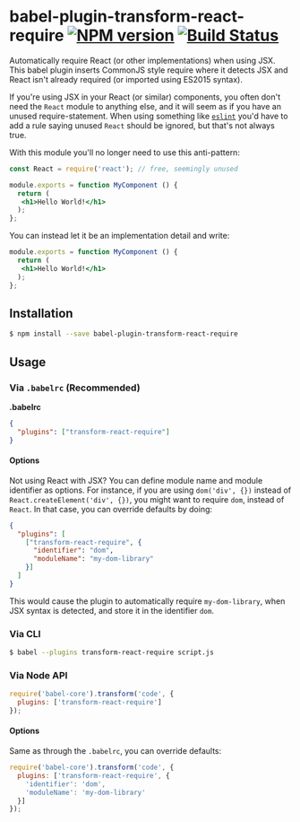 # babel-plugin-transform-react-require [![NPM version][npm-image]][npm-url] [![Build Status][travis-image]][travis-url]

Automatically require React (or other implementations) when using JSX.
This babel plugin inserts CommonJS style require where it detects
JSX and React isn't already required (or imported using ES2015 syntax).

If you're using JSX in your React (or similar) components, you often
don't need the `React` module to anything else, and it will seem as
if you have an unused require-statement. When using something like
[`eslint`](http://eslint.org/) you'd have to add a rule saying
unused `React` should be ignored, but that's not always true.

With this module you'll no longer need to use this anti-pattern:

```jsx
const React = require('react'); // free, seemingly unused

module.exports = function MyComponent () {
  return (
   <h1>Hello World!</h1>
  );
};
```

You can instead let it be an implementation detail and write:

```jsx
module.exports = function MyComponent () {
  return (
   <h1>Hello World!</h1>
  );
};
```


## Installation

```sh
$ npm install --save babel-plugin-transform-react-require
```

## Usage

### Via `.babelrc` (Recommended)

**.babelrc**

```json
{
  "plugins": ["transform-react-require"]
}
```

#### Options

Not using React with JSX? You can define module name and module identifier
as options. For instance, if you are using `dom('div', {})` instead of
`React.createElement('div', {})`, you might want to require `dom`, instead
of `React`. In that case, you can override defaults by doing:

```json
{
  "plugins": [
    ["transform-react-require", {
      "identifier": "dom",
      "moduleName": "my-dom-library"
    }]
  ]
}
```

This would cause the plugin to automatically require `my-dom-library`,
when JSX syntax is detected, and store it in the identifier `dom`.

### Via CLI

```sh
$ babel --plugins transform-react-require script.js
```

### Via Node API

```javascript
require('babel-core').transform('code', {
  plugins: ['transform-react-require']
});
```

#### Options

Same as through the `.babelrc`, you can override defaults:


```js
require('babel-core').transform('code', {
  plugins: ['transform-react-require', {
    'identifier': 'dom',
    'moduleName': 'my-dom-library'
  }]
});
```


[npm-url]: https://npmjs.org/package/babel-plugin-transform-react-require
[npm-image]: http://img.shields.io/npm/v/babel-plugin-transform-react-require.svg?style=flat
[npm-downloads]: http://img.shields.io/npm/dm/babel-plugin-transform-react-require.svg?style=flat

[travis-url]: http://travis-ci.org/mikaelbr/babel-plugin-transform-react-require
[travis-image]: http://img.shields.io/travis/mikaelbr/babel-plugin-transform-react-require.svg?style=flat

